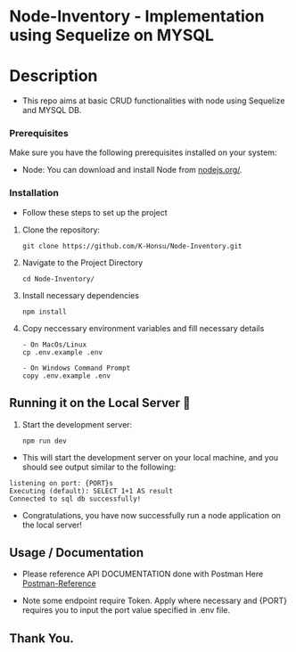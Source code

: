 # Node-Inventory - Implementation using Sequelize on MYSQL

# Description
- This repo aims at basic CRUD functionalities with node using Sequelize and MYSQL DB.

### Prerequisites

Make sure you have the following prerequisites installed on your system:

- Node: You can download and install Node from [nodejs.org/](https://nodejs.org/en).

### Installation

- Follow these steps to set up the project
1. Clone the repository: 
    ```
    git clone https://github.com/K-Honsu/Node-Inventory.git
    ```

2. Navigate to the Project Directory
    ```
    cd Node-Inventory/
    ```

3. Install necessary dependencies
    ```
    npm install
    ```

4. Copy neccessary environment variables and fill necessary details
    ```
    - On MacOs/Linux
    cp .env.example .env
    ```

    ```
    - On Windows Command Prompt
    copy .env.example .env
    ```

## Running it on the Local Server 📡 

1. Start the development server:
    ```
    npm run dev
    ```

- This will start the development server on your local machine, and you should see output similar to the following:

```
listening on port: {PORT}s
Executing (default): SELECT 1+1 AS result
Connected to sql db successfully!
```

- Congratulations, you have now successfully run a node application on the local server!


## Usage / Documentation

- Please reference API DOCUMENTATION done with Postman Here [Postman-Reference](https://documenter.getpostman.com/view/25856069/2s9YJgSKzD)

- Note some endpoint require Token. Apply where necessary and {PORT} requires you to input the port value specified in .env file.


## Thank You.


